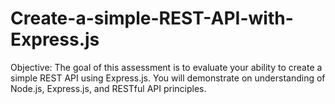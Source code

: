 # Create-a-simple-REST-API-with-Express.js
 Objective: The goal of this assessment is to evaluate your ability to create a simple REST API using Express.js. You will demonstrate on understanding of Node.js, Express.js, and RESTful API principles.
